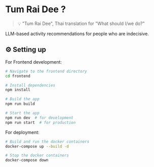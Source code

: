 # Tum Rai Dee ?

> 💡 "Tum Rai Dee", Thai translation for "What should I/we do?"

LLM-based activity recommendations for people who are indecisive.


## ⚙️ Setting up
For Frontend development:
```bash
# Navigate to the frontend directory
cd frontend

# Install dependencies
npm install

# Build the app
npm run build

# Start the app
npm run dev  # for development
npm run start  # for production
```

For deployment:
```bash
# Build and run the docker containers
docker-compose up --build -d

# Stop the docker containers
docker-compose down
```
